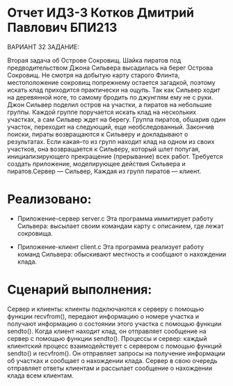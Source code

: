 # Отчет ИДЗ-3 Котков Дмитрий Павлович БПИ213

ВАРИАНТ 32 ЗАДАНИЕ:


Вторая задача об Острове Сокровищ. Шайка пиратов под предводительством Джона Сильвера высадилась на берег Острова Сокровищ. Не смотря на добытую карту старого Флинта, местоположение сокровищ попрежнему остается загадкой, поэтому искать клад приходится практически на ощупь. Так как Сильвер ходит на деревянной ноге, то самому бродить по джунглям ему не с руки. Джон Сильвер поделил остров на участки, а пиратов на небольшие группы. Каждой группе поручается искать клад на нескольких участках, а сам Сильвер ждет на берегу. Группа пиратов, обшарив один участок, переходит на следующий, еще необследованный. Закончив поиски, пираты возвращаются к Сильверу и докладывают о результатах. Если какая–то из групп находит клад на одном из своих участков, она возвращается к Сильверу, который шлет попугая, инициализирующего прекращение (прерывание) всех работ. Требуется создать приложение, моделирующее действия Сильвера и пиратов.Сервер — Сильвер, Каждая из групп пиратов — клиент.





# Реализовано:

- Приложение-сервер server.c
  Эта программа иммитирует работу Сильвера: высылает своим командам карту с описанием, где лежат сокровища.
  
- Приложение-клиент client.c
  Эта программа реализует работу команд Сильвера: обыскивают местность и сообщают о нахождении клада.
  
# Сценарий выполнения:

Сервер и клиенты: клиенты подключаются к серверу с помощью функции recvfrom(), передают информацию о номере участка и получают информацию о состоянии этого участка с помощью функции sendto(). Когда клиент находит клад, он отправляет сообщение на сервер с помощью функции sendto().
Процессы и сервер: каждый клиентский процесс взаимодействует с сервером с помощью функций sendto() и recvfrom(). Он отправляет запросы на получение информации об участках и сообщает о нахождении клада. Сервер в свою очередь отправляет ответы клиентам и рассылает сообщение о нахождении клада всем клиентам.
